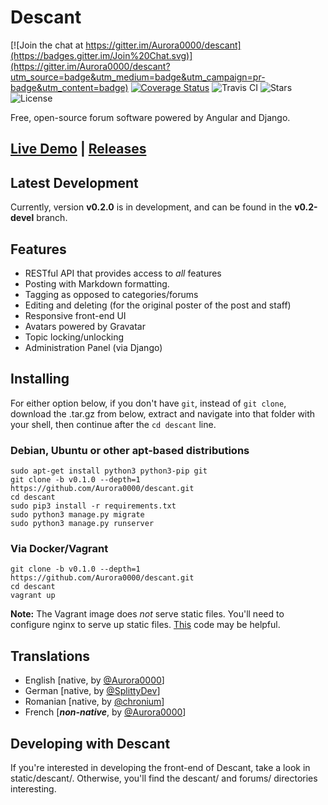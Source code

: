 # Descant

[![Join the chat at https://gitter.im/Aurora0000/descant](https://badges.gitter.im/Join%20Chat.svg)](https://gitter.im/Aurora0000/descant?utm_source=badge&utm_medium=badge&utm_campaign=pr-badge&utm_content=badge)
[![Coverage Status](https://coveralls.io/repos/Aurora0000/descant/badge.svg)](https://coveralls.io/r/Aurora0000/descant) ![Travis CI](https://travis-ci.org/Aurora0000/descant.svg)
![Stars](https://img.shields.io/github/stars/Aurora0000/descant.svg)
![License](https://img.shields.io/badge/license-MIT-blue.svg)


Free, open-source forum software powered by Angular and Django.

## [Live Demo](http://django-descant.rhcloud.com/static/descant/#/) | [Releases](https://github.com/Aurora0000/descant/releases)

## Latest Development
Currently, version **v0.2.0** is in development, and can be found in the **v0.2-devel** branch.

## Features
- RESTful API that provides access to *all* features
- Posting with Markdown formatting.
- Tagging as opposed to categories/forums
- Editing and deleting (for the original poster of the post and staff)
- Responsive front-end UI
- Avatars powered by Gravatar
- Topic locking/unlocking
- Administration Panel (via Django)

## Installing
For either option below, if you don't have `git`, instead of `git clone`, download the .tar.gz from below, extract and navigate into that folder with your shell, then continue after the `cd descant` line.


### Debian, Ubuntu or other apt-based distributions

    sudo apt-get install python3 python3-pip git
    git clone -b v0.1.0 --depth=1 https://github.com/Aurora0000/descant.git
    cd descant
    sudo pip3 install -r requirements.txt
    sudo python3 manage.py migrate
    sudo python3 manage.py runserver

### Via Docker/Vagrant

    git clone -b v0.1.0 --depth=1 https://github.com/Aurora0000/descant.git
    cd descant
    vagrant up

**Note:** The Vagrant image does *not* serve static files. You'll need to configure nginx to serve up static files. [This](https://gist.github.com/Aurora0000/0af65d3310e2c7d059fb) code may be helpful.

## Translations
- English [native, by [@Aurora0000](https://github.com/Aurora0000)]
- German [native, by [@SplittyDev](https://github.com/SplittyDev)]
- Romanian [native, by [@chronium](https://github.com/chronium)]
- French [***non-native***, by [@Aurora0000](https://github.com/Aurora0000)]

## Developing with Descant
If you're interested in developing the front-end of Descant, take a look in static/descant/. Otherwise, you'll find the descant/ and forums/ directories interesting.
